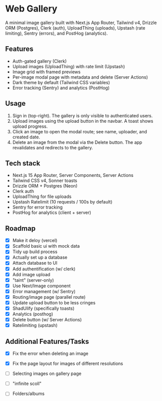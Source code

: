 # Web Gallery

A minimal image gallery built with Next.js App Router, Tailwind v4, Drizzle ORM (Postgres), Clerk (auth), UploadThing (uploads), Upstash (rate limiting), Sentry (errors), and PostHog (analytics).

## Features
- Auth-gated gallery (Clerk)
- Upload images (UploadThing) with rate limit (Upstash)
- Image grid with framed previews
- Per-image modal page with metadata and delete (Server Actions)
- Dark theme by default (Tailwind CSS variables)
- Error tracking (Sentry) and analytics (PostHog)

## Usage
1. Sign in (top-right). The gallery is only visible to authenticated users.
2. Upload images using the upload button in the navbar. A toast shows upload progress.
3. Click an image to open the modal route; see name, uploader, and created date.
4. Delete an image from the modal via the Delete button. The app revalidates and redirects to the gallery.

## Tech stack
- Next.js 15 App Router, Server Components, Server Actions
- Tailwind CSS v4, Sonner toasts
- Drizzle ORM + Postgres (Neon)
- Clerk auth
- UploadThing for file uploads
- Upstash Ratelimit (10 requests / 100s by default)
- Sentry for error tracking
- PostHog for analytics (client + server)

## Roadmap
- [x] Make it deloy (vercel)
- [x] Scaffold basic ui with mock data
- [x] Tidy up build process
- [x] Actually set up a database
- [x] Attach database to UI
- [x] Add authentification (w/ clerk)
- [x] Add image upload
- [x] "taint" (server-only)
- [x] Use Next/Image component
- [x] Error management (w/ Sentry)
- [X] Routing/image page (parallel route)
- [X] Update upload button to be less cringes
- [X] ShadUIify (specifically toasts)
- [X] Analytics (posthog)
- [X] Delete button (w/ Server Actions)
- [X] Ratelimiting (upstash)

## Additional Features/Tasks
- [X] Fix the error when deleting an image
- [X] Fix the page layout for images of different resolutions
- [ ] Selecting images on gallery page
- [ ] "infinite scoll"
- [ ] Folders/albums

